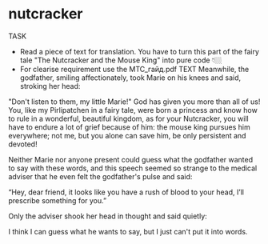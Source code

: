# nutcracker

TASK 

- Read a piece of text for translation. You have to turn this part of the fairy tale "The Nutcracker and the Mouse King" into pure code 👇🏼
- For clearise requirement use the МТС_гайд.pdf
TEXT
Meanwhile, the godfather, smiling affectionately, took Marie on his knees and said, stroking her head:

"Don't listen to them, my little Marie!" God has given you more than all of us! You, like my Pirlipatchen in a fairy tale, were born a princess and know how to rule in a wonderful, beautiful kingdom, as for your Nutcracker, you will have to endure a lot of grief because of him: the mouse king pursues him everywhere; not me, but you alone can save him, be only persistent and devoted! 

Neither Marie nor anyone present could guess what the godfather wanted to say with these words, and this speech seemed so strange to the medical adviser that he even felt the godfather's pulse and said:

“Hey, dear friend, it looks like you have a rush of blood to your head, I’ll prescribe something for you.”

Only the adviser shook her head in thought and said quietly:

I think I can guess what he wants to say, but I just can't put it into words.
